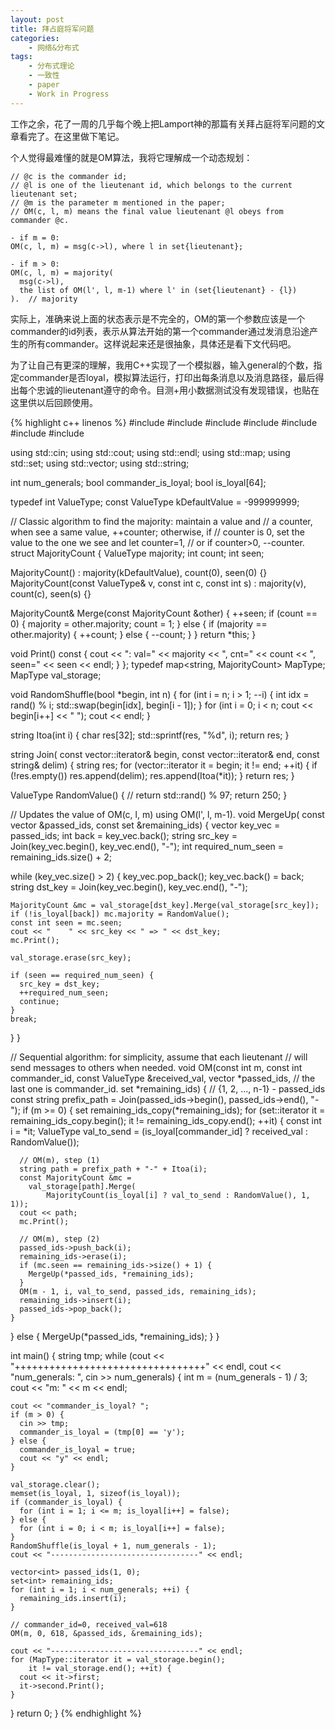 ```yaml
---
layout: post
title: 拜占庭将军问题
categories:
    - 网络&分布式
tags:
    - 分布式理论
    - 一致性
    - paper
    - Work in Progress
---
```


工作之余，花了一周的几乎每个晚上把Lamport神的那篇有关拜占庭将军问题的文章看完了。在这里做下笔记。

个人觉得最难懂的就是OM算法，我将它理解成一个动态规划：

    // @c is the commander id;
    // @l is one of the lieutenant id, which belongs to the current lieutenant set;
    // @m is the parameter m mentioned in the paper;
    // OM(c, l, m) means the final value lieutenant @l obeys from commander @c.
    
    - if m = 0:
    OM(c, l, m) = msg(c->l), where l in set{lieutenant};
    
    - if m > 0:
    OM(c, l, m) = majority(
      msg(c->l),
      the list of OM(l', l, m-1) where l' in (set{lieutenant} - {l})
    ).  // majority

实际上，准确来说上面的状态表示是不完全的，OM的第一个参数应该是一个commander的id列表，表示从算法开始的第一个commander通过发消息沿途产生的所有commander。这样说起来还是很抽象，具体还是看下文代码吧。

为了让自己有更深的理解，我用C++实现了一个模拟器，输入general的个数，指定commander是否loyal，模拟算法运行，打印出每条消息以及消息路径，最后得出每个忠诚的lieutenant遵守的命令。目测+用小数据测试没有发现错误，也贴在这里供以后回顾使用。

{% highlight c++ linenos %}
#include <cstdlib>
#include <cstdio>
#include <iostream>
#include <vector>
#include <set>
#include <map>
#include <string>
 
using std::cin;
using std::cout;
using std::endl;
using std::map;
using std::set;
using std::vector;
using std::string;
 
int num_generals;
bool commander_is_loyal;
bool is_loyal[64];
 
typedef int ValueType;
const ValueType kDefaultValue = -999999999;
 
// Classic algorithm to find the majority: maintain a value and
// a counter, when see a same value, ++counter; otherwise, if
// counter is 0, set the value to the one we see and let counter=1,
// or if counter>0, --counter.
struct MajorityCount {
  ValueType majority;
  int count;
  int seen;
 
  MajorityCount() : majority(kDefaultValue), count(0), seen(0) {}
  MajorityCount(const ValueType& v, const int c, const int s)
      : majority(v), count(c), seen(s) {}
 
  MajorityCount& Merge(const MajorityCount &other) {
    ++seen;
    if (count == 0) {
      majority = other.majority;
      count = 1;
    } else {
      if (majority == other.majority) {
        ++count;
      } else {
        --count;
      }
    }
    return *this;
  }
 
  void Print() const {
    cout << ": val=" << majority
         << ", cnt=" << count
         << ", seen=" << seen << endl;
  }
};
typedef map<string, MajorityCount> MapType;
MapType val_storage;
 
void RandomShuffle(bool *begin, int n) {
  for (int i = n; i > 1; --i) {
    int idx = rand() % i;
    std::swap(begin[idx], begin[i - 1]);
  }
  for (int i = 0; i < n; cout << begin[i++] << " ");
  cout << endl;
}
 
string Itoa(int i) {
  char res[32];
  std::sprintf(res, "%d", i);
  return res;
}
 
string Join(
    const vector<int>::iterator& begin,
    const vector<int>::iterator& end,
    const string& delim) {
  string res;
  for (vector<int>::iterator it = begin; it != end; ++it) {
    if (!res.empty()) res.append(delim);
    res.append(Itoa(*it));
  }
  return res;
}
 
ValueType RandomValue() {
  // return std::rand() % 97;
  return 250;
}
 
// Updates the value of OM(c, l, m) using OM(l', l, m-1).
void MergeUp(
    const vector<int> &passed_ids,
    const set<int> &remaining_ids) {
  vector<int> key_vec = passed_ids;
  int back = key_vec.back();
  string src_key = Join(key_vec.begin(), key_vec.end(), "-");
  int required_num_seen = remaining_ids.size() + 2;
 
  while (key_vec.size() > 2) {
    key_vec.pop_back();
    key_vec.back() = back;
    string dst_key = Join(key_vec.begin(), key_vec.end(), "-");
 
    MajorityCount &mc = val_storage[dst_key].Merge(val_storage[src_key]);
    if (!is_loyal[back]) mc.majority = RandomValue();
    const int seen = mc.seen;
    cout << "    " << src_key << " => " << dst_key;
    mc.Print();
 
    val_storage.erase(src_key);
 
    if (seen == required_num_seen) {
      src_key = dst_key;
      ++required_num_seen;
      continue;
    }
    break;
  }
}
 
// Sequential algorithm: for simplicity, assume that each lieutenant
// will send messages to others when needed.
void OM(const int m,
        const int commander_id,
        const ValueType &received_val,
        vector<int> *passed_ids,  // the last one is commander_id.
        set<int> *remaining_ids) {  // {1, 2, ..., n-1} - passed_ids
  const string prefix_path =
      Join(passed_ids->begin(), passed_ids->end(), "-");
  if (m >= 0) {
    set<int> remaining_ids_copy(*remaining_ids);
    for (set<int>::iterator it = remaining_ids_copy.begin();
        it != remaining_ids_copy.end(); ++it) {
      const int i = *it;
      ValueType val_to_send =
        (is_loyal[commander_id] ? received_val : RandomValue());
 
      // OM(m), step (1)
      string path = prefix_path + "-" + Itoa(i);
      const MajorityCount &mc =
        val_storage[path].Merge(
            MajorityCount(is_loyal[i] ? val_to_send : RandomValue(), 1, 1));
      cout << path;
      mc.Print();
 
      // OM(m), step (2)
      passed_ids->push_back(i);
      remaining_ids->erase(i);
      if (mc.seen == remaining_ids->size() + 1) {
        MergeUp(*passed_ids, *remaining_ids);
      }
      OM(m - 1, i, val_to_send, passed_ids, remaining_ids);
      remaining_ids->insert(i);
      passed_ids->pop_back();
    }
  } else {
    MergeUp(*passed_ids, *remaining_ids);
  }
}
 
int main() {
  string tmp;
  while (cout << "+++++++++++++++++++++++++++++++++" << endl,
         cout << "num_generals: ",
         cin >> num_generals) {
    int m = (num_generals - 1) / 3;
    cout << "m: " << m << endl;
 
    cout << "commander_is_loyal? ";
    if (m > 0) {
      cin >> tmp;
      commander_is_loyal = (tmp[0] == 'y');
    } else {
      commander_is_loyal = true;
      cout << "y" << endl;
    }
 
    val_storage.clear();
    memset(is_loyal, 1, sizeof(is_loyal));
    if (commander_is_loyal) {
      for (int i = 1; i <= m; is_loyal[i++] = false);
    } else {
      for (int i = 0; i < m; is_loyal[i++] = false);
    }
    RandomShuffle(is_loyal + 1, num_generals - 1);
    cout << "---------------------------------" << endl;
 
    vector<int> passed_ids(1, 0);
    set<int> remaining_ids;
    for (int i = 1; i < num_generals; ++i) {
      remaining_ids.insert(i);
    }
 
    // commander_id=0, received_val=618
    OM(m, 0, 618, &passed_ids, &remaining_ids);
 
    cout << "---------------------------------" << endl;
    for (MapType::iterator it = val_storage.begin();
        it != val_storage.end(); ++it) {
      cout << it->first;
      it->second.Print();
    }
  }
  return 0;
}
{% endhighlight %}

